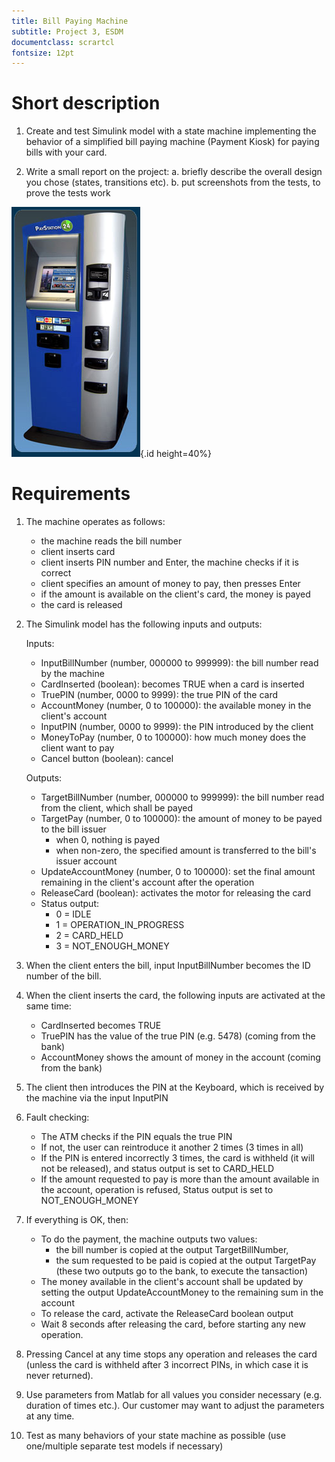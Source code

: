 ```yaml
---
title: Bill Paying Machine
subtitle: Project 3, ESDM
documentclass: scrartcl
fontsize: 12pt
---
```


# Short description

1. Create and test Simulink model with a state machine implementing the behavior of a simplified bill paying machine (Payment Kiosk) for paying bills with your card.

2. Write a small report on the project:
   a. briefly describe the overall design you chose (states, transitions etc).
   b. put screenshots from the tests, to prove the tests work
   
![Bill payment machine](img/BillPayingMachine.jpg){.id height=40%}

   
# Requirements

1. The machine operates as follows:
   - the machine reads the bill number
   - client inserts card
   - client inserts PIN number and Enter, the machine checks if it is correct
   - client specifies an amount of money to pay, then presses Enter
   - if the amount is available on the client's card, the money is payed
   - the card is released

2. The Simulink model has the following inputs and outputs:
    
    Inputs:
    - InputBillNumber (number, 000000 to 999999): the bill number read by the machine
    - CardInserted (boolean): becomes TRUE when a card is inserted
    - TruePIN (number, 0000 to 9999): the true PIN of the card
    - AccountMoney (number, 0 to 100000): the available money in the client's account
    - InputPIN (number, 0000 to 9999): the PIN introduced by the client
    - MoneyToPay (number, 0 to 100000): how much money does the client want to pay
    - Cancel button (boolean): cancel

    Outputs:
    - TargetBillNumber (number, 000000 to 999999): the bill number read from the client, which shall be payed
    - TargetPay (number, 0 to 100000): the amount of money to be payed to the bill issuer
        - when 0, nothing is payed
        - when non-zero, the specified amount is transferred to the bill's issuer account
    - UpdateAccountMoney (number, 0 to 100000): set the final amount remaining in the client's account after the operation
    - ReleaseCard (boolean): activates the motor for releasing the card
    - Status output:
        - 0 = IDLE
        - 1 = OPERATION_IN_PROGRESS
        - 2 = CARD_HELD
        - 3 = NOT_ENOUGH_MONEY

3. When the client enters the bill, input InputBillNumber becomes the ID number of the bill.

3. When the client inserts the card, the following inputs are activated at the same time:
    - CardInserted becomes TRUE
    - TruePIN has the value of the true PIN (e.g. 5478) (coming from the bank)
    - AccountMoney shows the amount of money in the account (coming from the bank)

4. The client then introduces the PIN at the Keyboard, which is received by the machine via the input InputPIN

6. Fault checking:
    - The ATM checks if the PIN equals the true PIN
    - If not, the user can reintroduce it another 2 times (3 times in all)
    - If the PIN is entered incorrectly 3 times, the card is withheld (it will not be released), and status output is set to CARD_HELD
    - If the amount requested to pay is more than the amount available in the account, operation is refused, Status output is set to NOT_ENOUGH_MONEY

7. If everything is OK, then:
    - To do the payment, the machine outputs two values:
	    - the bill number is copied at the output TargetBillNumber, 
		- the sum requested to be paid is copied at the output TargetPay
		  (these two outputs go to the bank, to execute the tansaction)
    - The money available in the client's account shall be updated by setting the output UpdateAccountMoney to the remaining sum in the account
    - To release the card, activate the ReleaseCard boolean output
    - Wait 8 seconds after releasing the card, before starting any new operation.

8. Pressing Cancel at any time stops any operation and releases the card (unless the card is withheld after 3 incorrect PINs, in which case it is never returned).

5. Use parameters from Matlab for all values you consider necessary (e.g. duration of times etc.).
Our customer may want to adjust the parameters at any time.

6. Test as many behaviors of your state machine as possible (use one/multiple separate test models if necessary)
